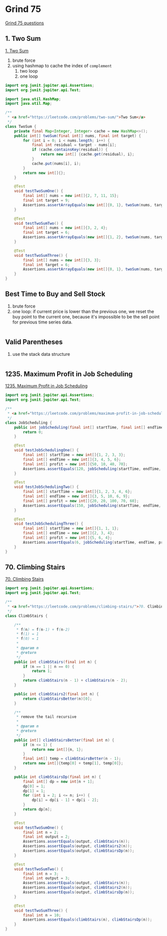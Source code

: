 Grind 75
====

[Grind 75 questions](https://www.techinterviewhandbook.org/grind75)

## 1. Two Sum

[1. Two Sum](https://leetcode.com/problems/two-sum/)

1. brute force
2. using hashmap to cache the index of `complement`
   1. two loop
   2. one loop

```java
import org.junit.jupiter.api.Assertions;
import org.junit.jupiter.api.Test;

import java.util.HashMap;
import java.util.Map;

/**
 * <a href="https://leetcode.com/problems/two-sum/">Two Sum</a> 
 */
class TwoSum {
    private final Map<Integer, Integer> cache = new HashMap<>();
    public int[] twoSum(final int[] nums, final int target) {
        for (int i = 0; i < nums.length; i++) {
            final int residual = target - nums[i];
            if (cache.containsKey(residual)) {
                return new int[] {cache.get(residual), i};
            }
            cache.put(nums[i], i);
        }
        return new int[]{};
    }

    @Test
    void testTwoSumOne() {
        final int[] nums = new int[]{2, 7, 11, 15};
        final int target = 9;
        Assertions.assertArrayEquals(new int[]{0, 1}, twoSum(nums, target));
    }

    @Test
    void testTwoSumTwo() {
        final int[] nums = new int[]{3, 2, 4};
        final int target = 6;
        Assertions.assertArrayEquals(new int[]{1, 2}, twoSum(nums, target));
    }

    @Test
    void testTwoSumThree() {
        final int[] nums = new int[]{3, 3};
        final int target = 6;
        Assertions.assertArrayEquals(new int[]{0, 1}, twoSum(nums, target));
    }
}
```

## Best Time to Buy and Sell Stock

1. brute force
2. one loop: if current price is lower than the previous one, we reset the buy point to the current one, because it's impossible to be the sell point for previous time series data.

```java

```

## Valid Parentheses

1. use the stack data structure

```java

```

## 1235. Maximum Profit in Job Scheduling

[1235. Maximum Profit in Job Scheduling](https://leetcode.com/problems/maximum-profit-in-job-scheduling/)

```java
import org.junit.jupiter.api.Assertions;
import org.junit.jupiter.api.Test;

/**
 * <a href="https://leetcode.com/problems/maximum-profit-in-job-scheduling/">Maximum Profit in Job Scheduling</a> 
 */
class JobScheduling {
    public int jobScheduling(final int[] startTime, final int[] endTime, final int[] profit) {
        return 0;
    }

    @Test
    void testJobSchedulingOne() {
        final int[] startTime = new int[]{1, 2, 3, 3};
        final int[] endTime = new int[]{3, 4, 5, 6};
        final int[] profit = new int[]{50, 10, 40, 70};
        Assertions.assertEquals(120, jobScheduling(startTime, endTime, profit));
    }

    @Test
    void testJobSchedulingTwo() {
        final int[] startTime = new int[]{1, 2, 3, 4, 6};
        final int[] endTime = new int[]{3, 5, 10, 6, 9};
        final int[] profit = new int[]{20, 20, 100, 70, 60};
        Assertions.assertEquals(150, jobScheduling(startTime, endTime, profit));
    }

    @Test
    void testJobSchedulingThree() {
        final int[] startTime = new int[]{1, 1, 1};
        final int[] endTime = new int[]{2, 3, 4};
        final int[] profit = new int[]{5, 6, 4};
        Assertions.assertEquals(6, jobScheduling(startTime, endTime, profit));
    }
}
```

## 70. Climbing Stairs

[70. Climbing Stairs](https://leetcode.com/problems/climbing-stairs/)

```java
import org.junit.jupiter.api.Assertions;
import org.junit.jupiter.api.Test;

/**
 * <a href="https://leetcode.com/problems/climbing-stairs/">70. Climbing Stairs</a>
 */
class ClimbStairs {

    /**
     * f(n) = f(n-1) + f(n-2)
     * f(1) = 1
     * f(0) = 1
     *
     * @param n
     * @return
     */
    public int climbStairs(final int n) {
        if (n == 1 || n == 0) {
            return 1;
        }
        return climbStairs(n - 1) + climbStairs(n - 2);
    }

    public int climbStairs2(final int n) {
        return climbStairsBetter(n)[0];
    }

    /**
     * remove the tail recursive
     *
     * @param n
     * @return
     */
    public int[] climbStairsBetter(final int n) {
        if (n <= 1) {
            return new int[]{n, 1};
        }
        final int[] temp = climbStairsBetter(n - 1);
        return new int[]{temp[0] + temp[1], temp[0]};
    }

    public int climbStairsDp(final int n) {
        final int[] dp = new int[n + 1];
        dp[0] = 1;
        dp[1] = 1;
        for (int i = 2; i <= n; i++) {
            dp[i] = dp[i - 1] + dp[i - 2];
        }
        return dp[n];
    }

    @Test
    void testTwoSumOne() {
        final int n = 2;
        final int output = 2;
        Assertions.assertEquals(output, climbStairs(n));
        Assertions.assertEquals(output, climbStairs2(n));
        Assertions.assertEquals(output, climbStairsDp(n));
    }

    @Test
    void testTwoSumTwo() {
        final int n = 3;
        final int output = 3;
        Assertions.assertEquals(output, climbStairs(n));
        Assertions.assertEquals(output, climbStairs2(n));
        Assertions.assertEquals(output, climbStairsDp(n));
    }

    @Test
    void testTwoSumThree() {
        final int n = 10;
        Assertions.assertEquals(climbStairs(n), climbStairsDp(n));
    }
}
```


